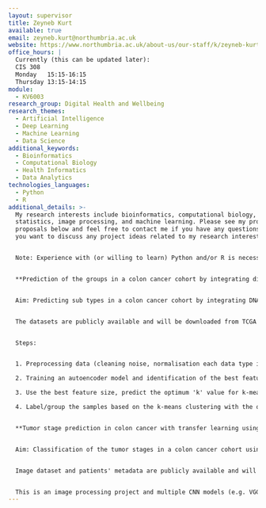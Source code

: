 ```yaml
---
layout: supervisor
title: Zeyneb Kurt
available: true
email: zeyneb.kurt@northumbria.ac.uk
website: https://www.northumbria.ac.uk/about-us/our-staff/k/zeyneb-kurt/
office_hours: |
  Currently (this can be updated later):
  CIS 308
  Monday   15:15-16:15
  Thursday 13:15-14:15
module:
  - KV6003
research_group: Digital Health and Wellbeing
research_themes:
  - Artificial Intelligence
  - Deep Learning
  - Machine Learning
  - Data Science
additional_keywords:
  - Bioinformatics
  - Computational Biology
  - Health Informatics
  - Data Analytics
technologies_languages:
  - Python
  - R
additional_details: >-
  My research interests include bioinformatics, computational biology,
  statistics, image processing, and machine learning. Please see my project
  proposals below and feel free to contact me if you have any questions or if
  you want to discuss any project ideas related to my research interests. 


  Note: Experience with (or willing to learn) Python and/or R is necessary 


  **Prediction of the groups in a colon cancer cohort by integrating different types of big biological datasets**


  Aim: Predicting sub types in a colon cancer cohort by integrating DNA methylation, miRNA, and mRNA expression data collected from the same set of patients. 


  The datasets are publicly available and will be downloaded from TCGA portal (TCGA- Assembler R package can be used).


  Steps:


  1. Preprocessing data (cleaning noise, normalisation each data type individually, then combining them all, and applying a unit scale \[e.g. L2] transform) 

  2. Training an autoencoder model and identification of the best feature size (dimension can be reduced gradually, e.g. {500, 400, 300, 200, 100} ).

  3. Use the best feature size, predict the optimum 'k' value for k-means clustering among 2<=k<=10 (e.g. elbow method or silhouette index can be used)

  4. Label/group the samples based on the k-means clustering with the optimal 'k' value and compare the overall survival of the sub-populations using the ‘Kaplan-Meier’ estimator.


  **Tumor stage prediction in colon cancer with transfer learning using pathological tissue images**


  Aim: Classification of the tumor stages in a colon cancer cohort using Hematoxylin and eosin (H&E)-stained pathological tissue images. 


  Image dataset and patients' metadata are publicly available and will be downloaded from TCGA portal. Tumor stage info (and the other relevant clinical and demographics data) of each patient is available in the metadata.


  This is an image processing project and multiple CNN models (e.g. VGGXX, InceptionvXX, ResNetXX) are expected to be re-trained and compared for the tumor stage classification task.
---
```


